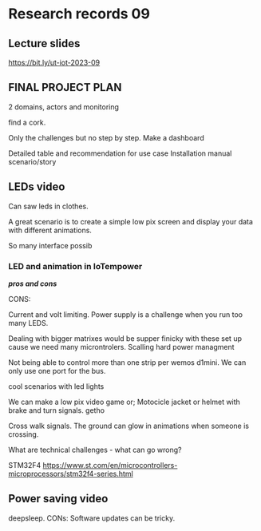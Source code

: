 # Research records 09

## Lecture slides
https://bit.ly/ut-iot-2023-09

## FINAL PROJECT PLAN

2 domains, actors and monitoring

find a cork.

Only the challenges but no step by step.
Make a dashboard

Detailed table and recommendation for use case
 Installation manual
 scenario/story

 ## LEDs video

Can saw leds in clothes.



A great scenario is to create a simple low pix screen and display your data with different animations.

So many interface possib

### LED and animation in IoTempower

***pros and cons***

CONS:

Current and volt limiting. Power supply is a challenge when you run too many LEDS. 

Dealing with bigger matrixes would be supper finicky with these set up cause we need many microntrolers. 
Scalling hard power managment

Not being able to control more than one strip per wemos d1mini. We can only use one port for the bus.

cool scenarios with led lights

We can make a low pix video game or;
Motocicle jacket or helmet with brake and turn signals. 
getho 

Cross walk signals. The ground can glow in animations when someone is crossing. 


What are technical challenges - what can go wrong?


STM32F4
https://www.st.com/en/microcontrollers-microprocessors/stm32f4-series.html

## Power saving video

deepsleep. 
CONs: Software updates can be tricky. 